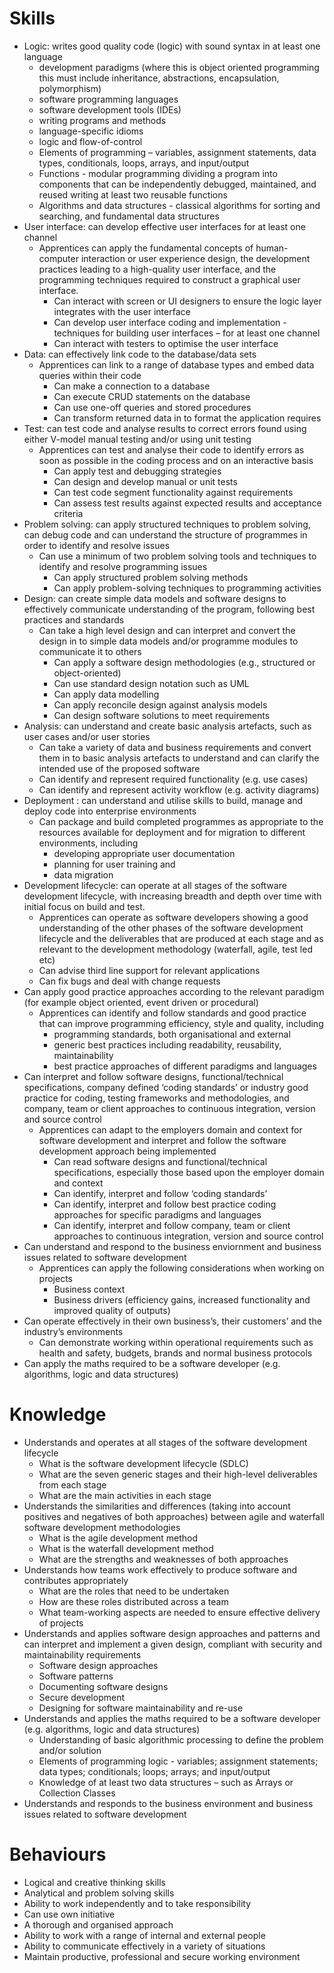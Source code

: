 # Skills
- Logic: writes good quality code (logic) with sound syntax in at least one language
	- development paradigms (where this is object oriented programming this must include inheritance, abstractions, encapsulation, polymorphism)
	- software programming languages
	- software development tools (IDEs)
	- writing programs and methods
	- language-specific idioms
	- logic and flow-of-control
	- Elements of programming – variables, assignment statements, data types, conditionals, loops, arrays, and input/output
	- Functions - modular programming dividing a program into components that can be independently debugged, maintained, and reused writing at least two reusable functions
	- Algorithms and data structures - classical algorithms for sorting and searching, and fundamental data structures
- User interface: can develop effective user interfaces for at least one channel
	- Apprentices can apply the fundamental concepts of human-computer interaction or user experience design, the development practices leading to a high-quality user interface, and the programming techniques required to construct a graphical user interface.
		- Can interact with screen or UI designers to ensure the logic layer integrates with the user interface
		- Can develop user interface coding and implementation - techniques for building user interfaces – for at least one channel
		- Can interact with testers to optimise the user interface
- Data: can effectively link code to the database/data sets
	- Apprentices can link to a range of database types and embed data queries within their code
		- Can make a connection to a database
		- Can execute CRUD statements on the database
		- Can use one-off queries and stored procedures
		- Can transform returned data in to format the application requires
- Test: can test code and analyse results to correct errors found using either V-model manual testing and/or using unit testing
	- Apprentices can test and analyse their code to identify errors as soon as possible in the coding process and on an interactive basis
		- Can apply test and debugging strategies
		- Can design and develop manual or unit tests
		- Can test code segment functionality against requirements
		- Can assess test results against expected results and acceptance criteria
- Problem solving: can apply structured techniques to problem solving, can debug code and can understand the structure of programmes in order to identify and resolve issues
	- Can use a minimum of two problem solving tools and techniques to identify and resolve programming issues
		- Can apply structured problem solving methods
		- Can apply problem-solving techniques to programming activities
- Design: can create simple data models and software designs to effectively communicate understanding of the program, following best practices and standards
	- Can take a high level design and can interpret and convert the design in to simple data models and/or programme modules to communicate it to others
		- Can apply a software design methodologies (e.g., structured or object-oriented)
		- Can use standard design notation such as UML
		- Can apply data modelling
		- Can apply reconcile design against analysis models
		- Can design software solutions to meet requirements
- Analysis: can understand and create basic analysis artefacts, such as user cases and/or user stories
	- Can take a variety of data and business requirements and convert them in to basic analysis artefacts to understand and can clarify the intended use of the proposed software
	- Can identify and represent required functionality (e.g. use cases)
	- Can identify and represent activity workflow (e.g. activity diagrams)
- Deployment : can understand and utilise skills to build, manage and deploy code into enterprise environments
	- Can package and build completed programmes as appropriate to the resources available for deployment and for migration to different environments, including
		- developing appropriate user documentation
		- planning for user training and
		- data migration
- Development lifecycle: can operate at all stages of the software development lifecycle, with increasing breadth and depth over time with initial focus on build and test.
	- Apprentices can operate as software developers showing a good understanding of the other phases of the software development lifecycle and the deliverables that are produced at each stage and as relevant to the development methodology (waterfall, agile, test led etc)
	- Can advise third line support for relevant applications
	- Can fix bugs and deal with change requests
- Can apply good practice approaches according to the relevant paradigm (for example object oriented, event driven or procedural)
	- Apprentices can identify and follow standards and good practice that can improve programming efficiency, style and quality, including
		- programming standards, both organisational and external
		- generic best practices including readability, reusability, maintainability
		- best practice approaches of different paradigms and languages
- Can interpret and follow software designs, functional/technical specifications, company defined ‘coding standards’ or industry good practice for coding, testing frameworks and methodologies, and company, team or client approaches to continuous integration, version and source control
	- Apprentices can adapt to the employers domain and context for software development and interpret and follow the software development approach being implemented
		- Can read software designs and functional/technical specifications, especially those based upon the employer domain and context
		- Can identify, interpret and follow ‘coding standards’
		- Can identify, interpret and follow best practice coding approaches for specific paradigms and languages
		- Can identify, interpret and follow company, team or client approaches to continuous integration, version and source control
- Can understand and respond to the business enviornment and business issues related to software development
	- Apprentices can apply the following considerations when working on projects
		- Business context
		- Business drivers (efficiency gains, increased functionality and improved quality of outputs)
- Can operate effectively in their own business’s, their customers’ and the industry’s environments
	- Can demonstrate working within operational requirements such as health and safety, budgets, brands and normal business protocols
- Can apply the maths required to be a software developer (e.g. algorithms, logic and data structures)
# Knowledge
- Understands and operates at all stages of the software development lifecycle
	- What is the software development lifecycle (SDLC)
	- What are the seven generic stages and their high-level deliverables from each stage
	- What are the main activities in each stage
- Understands the similarities and differences (taking into account positives and negatives of both approaches) between agile and waterfall software development methodologies
	- What is the agile development method
	- What is the waterfall development method
	- What are the strengths and weaknesses of both approaches
- Understands how teams work effectively to produce software and contributes appropriately
	- What are the roles that need to be undertaken
	- How are these roles distributed across a team
	- What team-working aspects are needed to ensure effective delivery of projects
- Understands and applies software design approaches and patterns and can interpret and implement a given design, compliant with security and maintainability requirements
	- Software design approaches
	- Software patterns
	- Documenting software designs
	- Secure development
	- Designing for software maintainability and re-use
- Understands and applies the maths required to be a software developer (e.g. algorithms, logic and data structures)
	- Understanding of basic algorithmic processing to define the problem and/or solution
	- Elements of programming logic - variables; assignment statements; data types; conditionals; loops; arrays; and input/output
	- Knowledge of at least two data structures – such as Arrays or Collection Classes
- Understands and responds to the business environment and business issues related to software development
# Behaviours
- Logical and creative thinking skills
- Analytical and problem solving skills
- Ability to work independently and to take responsibility
- Can use own initiative
- A thorough and organised approach
- Ability to work with a range of internal and external people
- Ability to communicate effectively in a variety of situations
- Maintain productive, professional and secure working environment